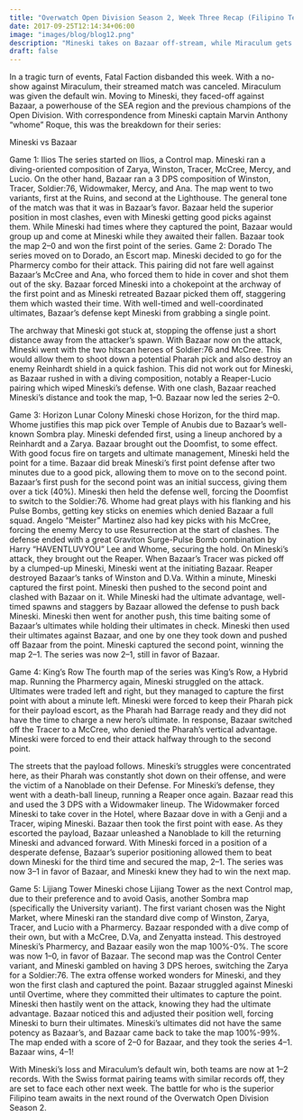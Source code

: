 ```yaml
---
title: "Overwatch Open Division Season 2, Week Three Recap (Filipino Teams)"
date: 2017-09-25T12:14:34+06:00
image: "images/blog/blog12.png"
description: "Mineski takes on Bazaar off-stream, while Miraculum gets the default win after Fatal Faction disbands."
draft: false
---
```


In a tragic turn of events, Fatal Faction disbanded this week. With a no-show against Miraculum, their streamed match was canceled. Miraculum was given the default win. Moving to Mineski, they faced-off against Bazaar, a powerhouse of the SEA region and the previous champions of the Open Division. With correspondence from Mineski captain Marvin Anthony “whome” Roque, this was the breakdown for their series:

Mineski vs Bazaar

Game 1: Ilios
The series started on Ilios, a Control map. Mineski ran a diving-oriented composition of Zarya, Winston, Tracer, McCree, Mercy, and Lucio. On the other hand, Bazaar ran a 3 DPS composition of Winston, Tracer, Soldier:76, Widowmaker, Mercy, and Ana. The map went to two variants, first at the Ruins, and second at the Lighthouse.
The general tone of the match was that it was in Bazaar’s favor. Bazaar held the superior position in most clashes, even with Mineski getting good picks against them. While Mineski had times where they captured the point, Bazaar would group up and come at Mineski while they awaited their fallen. Bazaar took the map 2–0 and won the first point of the series.
Game 2: Dorado
The series moved on to Dorado, an Escort map. Mineski decided to go for the Pharmercy combo for their attack. This pairing did not fare well against Bazaar’s McCree and Ana, who forced them to hide in cover and shot them out of the sky. Bazaar forced Mineski into a chokepoint at the archway of the first point and as Mineski retreated Bazaar picked them off, staggering them which wasted their time. With well-timed and well-coordinated ultimates, Bazaar’s defense kept Mineski from grabbing a single point.

The archway that Mineski got stuck at, stopping the offense just a short distance away from the attacker’s spawn.
With Bazaar now on the attack, Mineski went with the two hitscan heroes of Soldier:76 and McCree. This would allow them to shoot down a potential Pharah pick and also destroy an enemy Reinhardt shield in a quick fashion. This did not work out for Mineski, as Bazaar rushed in with a diving composition, notably a Reaper-Lucio pairing which wiped Mineski’s defense. With one clash, Bazaar reached Mineski’s distance and took the map, 1–0. Bazaar now led the series 2–0.

Game 3: Horizon Lunar Colony
Mineski chose Horizon, for the third map. Whome justifies this map pick over Temple of Anubis due to Bazaar’s well-known Sombra play. Mineski defended first, using a lineup anchored by a Reinhardt and a Zarya. Bazaar brought out the Doomfist, to some effect. With good focus fire on targets and ultimate management, Mineski held the point for a time. Bazaar did break Mineski’s first point defense after two minutes due to a good pick, allowing them to move on to the second point.
Bazaar’s first push for the second point was an initial success, giving them over a tick (40%). Mineski then held the defense well, forcing the Doomfist to switch to the Soldier:76. Whome had great plays with his flanking and his Pulse Bombs, getting key sticks on enemies which denied Bazaar a full squad. Angelo “Meister” Martinez also had key picks with his McCree, forcing the enemy Mercy to use Resurrection at the start of clashes. The defense ended with a great Graviton Surge-Pulse Bomb combination by Harry “HAVENTLUVYOU” Lee and Whome, securing the hold.
On Mineski’s attack, they brought out the Reaper. When Bazaar’s Tracer was picked off by a clumped-up Mineski, Mineski went at the initiating Bazaar. Reaper destroyed Bazaar’s tanks of Winston and D.Va. Within a minute, Mineski captured the first point. Mineski then pushed to the second point and clashed with Bazaar on it. While Mineski had the ultimate advantage, well-timed spawns and staggers by Bazaar allowed the defense to push back Mineski. Mineski then went for another push, this time baiting some of Bazaar’s ultimates while holding their ultimates in check. Mineski then used their ultimates against Bazaar, and one by one they took down and pushed off Bazaar from the point. Mineski captured the second point, winning the map 2–1. The series was now 2–1, still in favor of Bazaar.

Game 4: King’s Row
The fourth map of the series was King’s Row, a Hybrid map. Running the Pharmercy again, Mineski struggled on the attack. Ultimates were traded left and right, but they managed to capture the first point with about a minute left. Mineski were forced to keep their Pharah pick for their payload escort, as the Pharah had Barrage ready and they did not have the time to charge a new hero’s ultimate. In response, Bazaar switched off the Tracer to a McCree, who denied the Pharah’s vertical advantage. Mineski were forced to end their attack halfway through to the second point.

The streets that the payload follows. Mineski’s struggles were concentrated here, as their Pharah was constantly shot down on their offense, and were the victim of a Nanoblade on their Defense.
For Mineski’s defense, they went with a death-ball lineup, running a Reaper once again. Bazaar read this and used the 3 DPS with a Widowmaker lineup. The Widowmaker forced Mineski to take cover in the Hotel, where Bazaar dove in with a Genji and a Tracer, wiping Mineski. Bazaar then took the first point with ease. As they escorted the payload, Bazaar unleashed a Nanoblade to kill the returning Mineski and advanced forward. With Mineski forced in a position of a desperate defense, Bazaar’s superior positioning allowed them to beat down Mineski for the third time and secured the map, 2–1. The series was now 3–1 in favor of Bazaar, and Mineski knew they had to win the next map.

Game 5: Lijiang Tower
Mineski chose Lijiang Tower as the next Control map, due to their preference and to avoid Oasis, another Sombra map (specifically the University variant). The first variant chosen was the Night Market, where Mineski ran the standard dive comp of Winston, Zarya, Tracer, and Lucio with a Pharmercy. Bazaar responded with a dive comp of their own, but with a McCree, D.Va, and Zenyatta instead. This destroyed Mineski’s Pharmercy, and Bazaar easily won the map 100%-0%. The score was now 1–0, in favor of Bazaar.
The second map was the Control Center variant, and Mineski gambled on having 3 DPS heroes, switching the Zarya for a Soldier:76. The extra offense worked wonders for Mineski, and they won the first clash and captured the point. Bazaar struggled against Mineski until Overtime, where they committed their ultimates to capture the point. Mineski then hastily went on the attack, knowing they had the ultimate advantage. Bazaar noticed this and adjusted their position well, forcing Mineski to burn their ultimates. Mineski’s ultimates did not have the same potency as Bazaar’s, and Bazaar came back to take the map 100%-99%. The map ended with a score of 2–0 for Bazaar, and they took the series 4–1.
Bazaar wins, 4–1!

With Mineski’s loss and Miraculum’s default win, both teams are now at 1–2 records. With the Swiss format pairing teams with similar records off, they are set to face each other next week. The battle for who is the superior Filipino team awaits in the next round of the Overwatch Open Division Season 2.
